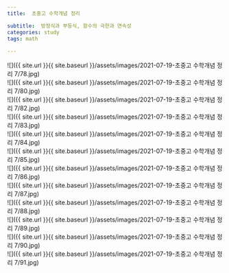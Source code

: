 ```yaml
---
title:  초중고 수학개념 정리

subtitle:  방정식과 부등식, 함수의 극한과 연속성
categories: study 
tags: math
 
---
```


  
![]({{ site.url }}{{ site.baseurl }}/assets/images/2021-07-19-초중고 수학개념 정리 7/78.jpg)  
![]({{ site.url }}{{ site.baseurl }}/assets/images/2021-07-19-초중고 수학개념 정리 7/80.jpg)  
![]({{ site.url }}{{ site.baseurl }}/assets/images/2021-07-19-초중고 수학개념 정리 7/82.jpg)  
![]({{ site.url }}{{ site.baseurl }}/assets/images/2021-07-19-초중고 수학개념 정리 7/83.jpg)  
![]({{ site.url }}{{ site.baseurl }}/assets/images/2021-07-19-초중고 수학개념 정리 7/84.jpg)  
![]({{ site.url }}{{ site.baseurl }}/assets/images/2021-07-19-초중고 수학개념 정리 7/85.jpg)  
![]({{ site.url }}{{ site.baseurl }}/assets/images/2021-07-19-초중고 수학개념 정리 7/86.jpg)  
![]({{ site.url }}{{ site.baseurl }}/assets/images/2021-07-19-초중고 수학개념 정리 7/87.jpg)  
![]({{ site.url }}{{ site.baseurl }}/assets/images/2021-07-19-초중고 수학개념 정리 7/88.jpg)  
![]({{ site.url }}{{ site.baseurl }}/assets/images/2021-07-19-초중고 수학개념 정리 7/89.jpg)  
![]({{ site.url }}{{ site.baseurl }}/assets/images/2021-07-19-초중고 수학개념 정리 7/90.jpg)  
![]({{ site.url }}{{ site.baseurl }}/assets/images/2021-07-19-초중고 수학개념 정리 7/91.jpg)  
